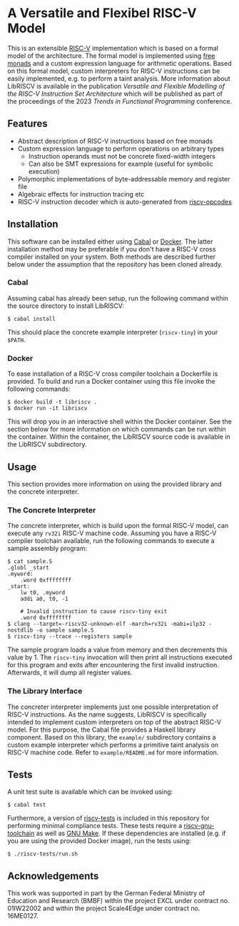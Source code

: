 # A Versatile and Flexibel RISC-V Model

This is an extensible [RISC-V][riscv web] implementation which is based on a formal model of the architecture.
The formal model is implemented using [free monads][free monads] and a custom expression language for arithmetic operations.
Based on this formal model, custom interpreters for RISC-V instructions can be easily implemented, e.g. to perform a taint analysis.
More information about LibRISCV is available in the publication *Versatile and Flexible Modelling of the RISC-V Instruction Set Architecture* which will be published as part of the proceedings of the 2023 *Trends in Functional Programming* conference.

## Features

* Abstract description of RISC-V instructions based on free monads
* Custom expression language to perform operations on arbitrary types
    * Instruction operands must not be concrete fixed-width integers
    * Can also be SMT expressions for example (useful for symbolic execution)
* Polymorphic implementations of byte-addressable memory and register file
* Algebraic effects for instruction tracing etc
* RISC-V instruction decoder which is auto-generated from [riscv-opcodes][riscv-opcodes github]

## Installation

This software can be installed either using [Cabal][cabal web] or [Docker][docker web].
The latter installation method may be preferable if you don't have a RISC-V cross compiler installed on your system.
Both methods are described further below under the assumption that the repository has been cloned already.

### Cabal

Assuming cabal has already been setup, run the following command within the source directory to install LibRISCV:

    $ cabal install

This should place the concrete example interpreter (`riscv-tiny`) in your `$PATH`.

### Docker

To ease installation of a RISC-V cross compiler toolchain a Dockerfile is provided.
To build and run a Docker container using this file invoke the following commands:

    $ docker build -t libriscv .
    $ docker run -it libriscv

This will drop you in an interactive shell within the Docker container.
See the section below for more information on which commands can be run within the container.
Within the container, the LibRISCV source code is available in the LibRISCV subdirectory.

## Usage

This section provides more information on using the provided library and the concrete interpreter.

### The Concrete Interpreter

The concrete interpreter, which is build upon the formal RISC-V model, can execute any `rv32i` RISC-V machine code.
Assuming you have a RISC-V compiler toolchain available, run the following commands to execute a sample assembly program:

    $ cat sample.S
    .globl _start
    .myword:
        .word 0xffffffff
    _start:
        lw t0, .myword
        addi a0, t0, -1

        # Invalid instruction to cause riscv-tiny exit
        .word 0xffffffff
    $ clang --target=-riscv32-unknown-elf -march=rv32i -mabi=ilp32 -nostdlib -o sample sample.S
    $ riscv-tiny --trace --registers sample

The sample program loads a value from memory and then decrements this value by 1.
The `riscv-tiny` invocation will then print all instructions executed for this program and exits after encountering the first invalid instruction.
Afterwards, it will dump all register values.

### The Library Interface

The concreter interpreter implements just one possible interpretation of RISC-V instructions.
As the name suggests, LibRISCV is specifically intended to implement custom interpreters on top of the abstract RISC-V model.
For this purpose, the Cabal file provides a Haskell library component.
Based on this library, the `example/` subdirectory contains a custom example interpreter which performs a primitive taint analysis on RISC-V machine code.
Refer to `example/README.md` for more information.

## Tests

A unit test suite is available which can be invoked using:

	$ cabal test

Furthermore, a version of [riscv-tests][riscv-tests github] is included in this repository for performing minimal compliance tests.
These tests require a [riscv-gnu-toolchain][riscv-gnu-toolchain github] as well as [GNU Make][make web].
If these dependencies are installed (e.g. if you are using the provided Docker image), run the tests using:

	$ ./riscv-tests/run.sh

## Acknowledgements

This work was supported in part by the German Federal Ministry of Education and Research (BMBF) within the project EXCL under contract no. 01IW22002 and within the project Scale4Edge under contract no. 16ME0127.

[riscv web]: https://riscv.org
[cabal web]: https://www.haskell.org/cabal/
[make web]: https://www.gnu.org/software/make
[riscv-tests github]: https://github.com/riscv-software-src/riscv-tests
[riscv-gnu-toolchain github]: https://github.com/riscv-collab/riscv-gnu-toolchain
[docker web]: https://www.docker.io
[free monads]: https://doi.org/10.1145/2887747.2804319
[riscv-opcodes github]: https://github.com/riscv/riscv-opcodes
